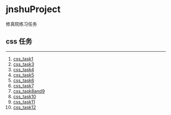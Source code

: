 # jnshuProject
修真院练习任务

## css 任务
***
1. [css_task1][1]
2. [css_task3][3]
3. [css_task4][4]
4. [css_task5][5]
5. [css_task6][6]
6. [css_task7][7]
7. [css_task8and9][8]
8. [css_task10][10]
9. [css_task11][11]
10. [css_task12][12]



[1]: https://lionzhan.github.io/jnshuProject/css_task1/index.html
[3]: https://lionzhan.github.io/jnshuProject/css_task3/index.html
[4]: https://lionzhan.github.io/jnshuProject/css_task4/index.html
[5]: https://lionzhan.github.io/jnshuProject/css_task5/index.html
[6]: https://lionzhan.github.io/jnshuProject/css_task6/index.html
[7]: https://lionzhan.github.io/jnshuProject/css_task7/index.html
[8]: https://lionzhan.github.io/jnshuProject/css_task8and9/index.html
[10]: https://lionzhan.github.io/jnshuProject/css_task10/index.html
[11]: https://lionzhan.github.io/jnshuProject/css_task11/index.html
[12]: https://lionzhan.github.io/jnshuProject/css_task12/task12-1.html
